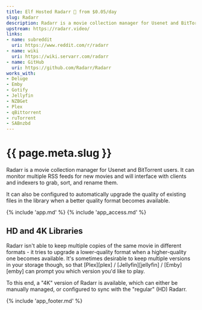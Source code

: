 ```yaml
---
title: Elf Hosted Radarr 🧝 from $0.05/day
slug: Radarr
description: Radarr is a movie collection manager for Usenet and BitTorrent users. It can monitor multiple RSS feeds for new movies and will interface with clients and indexers to grab, sort, and rename them
upstream: https://radarr.video/
links:
- name: subreddit
  uri: https://www.reddit.com/r/radarr
- name: wiki
  uri: https://wiki.servarr.com/radarr
- name: GitHub
  uri: https://github.com/Radarr/Radarr
works_with:
- Deluge
- Emby
- Gotify
- Jellyfin
- NZBGet
- Plex
- qBittorrent
- ruTorrent
- SABnzbd
---
```


# {{ page.meta.slug }}

Radarr is a movie collection manager for Usenet and BitTorrent users. It can monitor multiple RSS feeds for new movies and will interface with clients and indexers to grab, sort, and rename them.

It can also be configured to automatically upgrade the quality of existing files in the library when a better quality format becomes available.

{% include 'app.md' %}
{% include 'app_access.md' %}

## HD and 4K Libraries

Radarr isn't able to keep multiple copies of the same movie in different formats - it tries to upgrade a lower-quality format when a higher-quality one becomes available. It's sometimes desirable to keep multiple versions in your storage though, so that [Plex][plex] / [Jellyfin][jellyfin] / [Emby][emby] can prompt you which version you'd like to play.

To this end, a "4K" version of Radarr is available, which can either be manually managed, or configured to sync with the "regular" (HD) Radarr.

{% include 'app_footer.md' %}